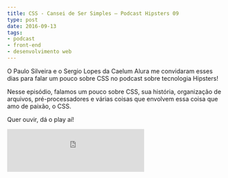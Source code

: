 ```yaml
---
title: CSS - Cansei de Ser Simples – Podcast Hipsters 09
type: post
date: 2016-09-13
tags:
- podcast
- front-end
- desenvolvimento web
---
```


O Paulo Silveira e o Sergio Lopes da Caelum Alura me convidaram esses dias para falar um pouco sobre CSS no podcast sobre tecnologia Hipsters! 

Nesse episódio, falamos um pouco sobre CSS, sua história, organização de arquivos, pré-processadores e várias coisas que envolvem essa coisa que amo de paixão, o CSS.

Quer ouvir, dá o play aí!

<iframe width="320" height="100" src="https://hipsters.tech/?powerpress_embed=373-podcast&amp;powerpress_player=mediaelement-audio" frameborder="0" scrolling="no"></iframe>
